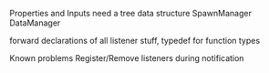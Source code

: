 Properties and Inputs need a tree data structure
SpawnManager
DataManager

forward declarations of all listener stuff, typedef for function types

Known problems
	Register/Remove listeners during notification